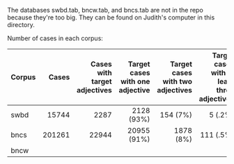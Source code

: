 The databases swbd.tab, bncw.tab, and bncs.tab are not in the repo because they're too big. They can be found on Judith's computer in this directory.

Number of cases in each corpus:

| Corpus | Cases |  Cases with target adjectives | Target cases with one adjective | Target cases with two adjectives | Target cases with at least three adjectives |
| -------|-----:|-----:|-----:|-----:|-----:|
| swbd | 15744 | 2287 | 2128 (93%) | 154 (7%) | 5 (.2%) |
| bncs | 201261 | 22944 | 20955 (91%) | 1878 (8%) | 111 (.5%) |
| bncw | | | | | | |
